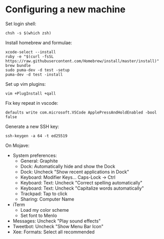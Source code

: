 # Configuring a new machine

Set login shell:

    chsh -s $(which zsh)

Install homebrew and formulae:

    xcode-select --install
    ruby -e "$(curl -fsSL https://raw.githubusercontent.com/Homebrew/install/master/install)"
    brew bundle
    sudo puma-dev -d test -setup
    puma-dev -d test -install

Set up vim plugins:

    vim +PlugInstall +qall

Fix key repeat in vscode:

    defaults write com.microsoft.VSCode ApplePressAndHoldEnabled -bool false

Generate a new SSH key:

    ssh-keygen -a 64 -t ed25519

On Mojave:

* System preferences:
    * General: Graphite
    * Dock: Automatically hide and show the Dock
    * Dock: Uncheck "Show recent applications in Dock"
    * Keyboard: Modifier Keys... Caps-Lock → Ctrl
    * Keyboard: Text: Uncheck "Correct spelling automatically"
    * Keyboard: Text: Uncheck "Capitalize words automatically"
    * Trackpad: Tap to click
    * Sharing: Computer Name
* iTerm
    * Load my color scheme
    * Set font to Menlo
* Messages: Uncheck "Play sound effects"
* Tweetbot: Uncheck "Show Menu Bar Icon"
* Xee: Formats: Select all recommended

